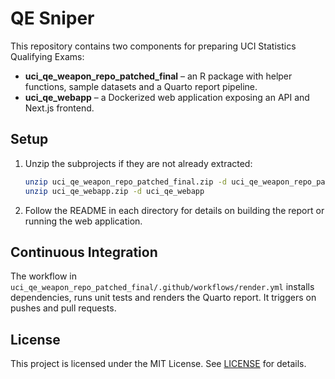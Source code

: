 # QE Sniper

This repository contains two components for preparing UCI Statistics Qualifying Exams:

- **uci_qe_weapon_repo_patched_final** – an R package with helper functions, sample datasets and a Quarto report pipeline.
- **uci_qe_webapp** – a Dockerized web application exposing an API and Next.js frontend.

## Setup

1. Unzip the subprojects if they are not already extracted:
   ```bash
   unzip uci_qe_weapon_repo_patched_final.zip -d uci_qe_weapon_repo_patched_final
   unzip uci_qe_webapp.zip -d uci_qe_webapp
   ```
2. Follow the README in each directory for details on building the report or running the web application.

## Continuous Integration

The workflow in `uci_qe_weapon_repo_patched_final/.github/workflows/render.yml` installs dependencies, runs unit tests and renders the Quarto report. It triggers on pushes and pull requests.

## License

This project is licensed under the MIT License. See [LICENSE](LICENSE) for details.
